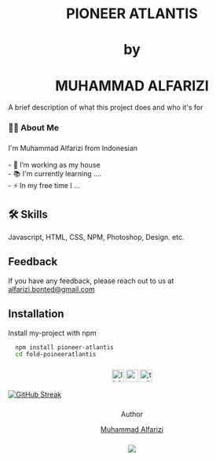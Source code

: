 ####

<h1 align="center">PIONEER ATLANTIS</h1>

##

<h1 align="center">by</h1>

####

<h1 align="center">MUHAMMAD ALFARIZI</h1>

A brief description of what this project does and who it's for


###

<h3 align="left">👩‍💻  About Me</h3>

###

<p align="left">I'm Muhammad Alfarizi from Indonesian<br><br>- 🔭 I’m working as my house<br>- 📚 I'm currently learning ....<br>- ⚡ In my free time I ...</p>



## 🛠 Skills

Javascript, HTML, CSS, NPM, Photoshop, Design. etc.


## Feedback

If you have any feedback, please reach out to us at alfarizi.bonted@gmail.com


## Installation

Install my-project with npm

```bash
  npm install pioneer-atlantis
  cd fold-poineeratlantis
```





###

<div align="center">
  <img src="https://img.shields.io/static/v1?message=LinkedIn&logo=linkedin&label=&color=0077B5&logoColor=white&labelColor=&style=for-the-badge" height="25" alt="linkedin logo"  />
  <img src="https://img.shields.io/static/v1?message=Youtube&logo=youtube&label=&color=FF0000&logoColor=white&labelColor=&style=for-the-badge" height="25" alt="youtube logo"  />
  <img src="https://img.shields.io/static/v1?message=Twitter&logo=twitter&label=&color=1DA1F2&logoColor=white&labelColor=&style=for-the-badge" height="25" alt="twitter logo"  />
</div>



[![GitHub Streak](https://streak-stats.demolab.com/?user=alfarizibonted)](https://git.io/streak-stats)




###

<div align="center">Author</h3>
  
[Muhammad Alfarizi](https://www.github.com/alfarizibonted)

###

<div align="center">
  <img src="https://visitor-badge.laobi.icu/badge?page_id=maurodesouza.maurodesouza&"  />
</div>
